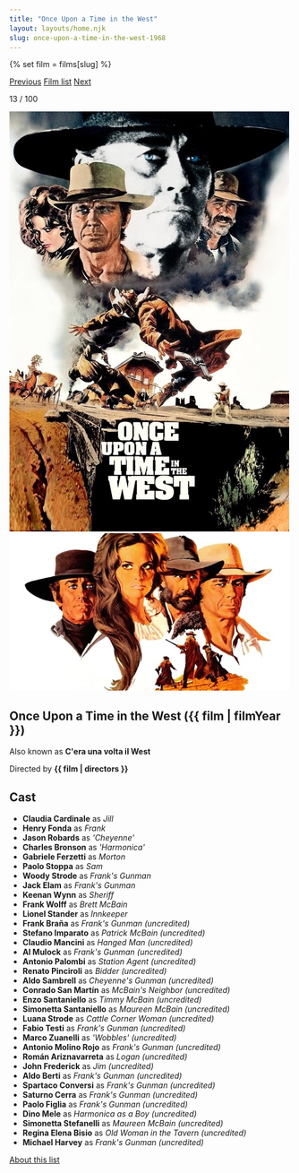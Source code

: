 ```yaml
---
title: "Once Upon a Time in the West"
layout: layouts/home.njk
slug: once-upon-a-time-in-the-west-1968
---
```


{% set film = films[slug] %}

<nav class="films">
  <a class="prev" href="../bullitt-1968">Previous</a>
  <a href="../">Film list</a>
  <a class="next" href="../butch-cassidy-and-the-sundance-kid-1969">Next</a>
</nav>

<p>13 / 100</p>

<article class="film">
  <div class="backdrop-and-poster">
    <img class="poster" src="../films/posters/once-upon-a-time-in-the-west-1968.jpg" alt="">
    <img class="backdrop" src="../films/backdrops/once-upon-a-time-in-the-west-1968.jpg" alt="">
  </div>

  <h1>Once Upon a Time in the West ({{ film | filmYear }})</h1>

  <p>Also known as <strong>C'era una volta il West</strong></p>

  <p class="director">
    Directed by <strong>{{ film | directors }}</strong>
  </p>


  <h2>
    Cast
  </h2>
  <ul>
            <li><strong>Claudia Cardinale</strong> as <em>Jill</em></li>
        <li><strong>Henry Fonda</strong> as <em>Frank</em></li>
        <li><strong>Jason Robards</strong> as <em>'Cheyenne'</em></li>
        <li><strong>Charles Bronson</strong> as <em>'Harmonica'</em></li>
        <li><strong>Gabriele Ferzetti</strong> as <em>Morton</em></li>
        <li><strong>Paolo Stoppa</strong> as <em>Sam</em></li>
        <li><strong>Woody Strode</strong> as <em>Frank's Gunman</em></li>
        <li><strong>Jack Elam</strong> as <em>Frank's Gunman</em></li>
        <li><strong>Keenan Wynn</strong> as <em>Sheriff</em></li>
        <li><strong>Frank Wolff</strong> as <em>Brett McBain</em></li>
        <li><strong>Lionel Stander</strong> as <em>Innkeeper</em></li>
        <li><strong>Frank Braña</strong> as <em>Frank's Gunman (uncredited)</em></li>
        <li><strong>Stefano Imparato</strong> as <em>Patrick McBain (uncredited)</em></li>
        <li><strong>Claudio Mancini</strong> as <em>Hanged Man (uncredited)</em></li>
        <li><strong>Al Mulock</strong> as <em>Frank's Gunman (uncredited)</em></li>
        <li><strong>Antonio Palombi</strong> as <em>Station Agent (uncredited)</em></li>
        <li><strong>Renato Pinciroli</strong> as <em>Bidder (uncredited)</em></li>
        <li><strong>Aldo Sambrell</strong> as <em>Cheyenne's Gunman (uncredited)</em></li>
        <li><strong>Conrado San Martín</strong> as <em>McBain's Neighbor (uncredited)</em></li>
        <li><strong>Enzo Santaniello</strong> as <em>Timmy McBain (uncredited)</em></li>
        <li><strong>Simonetta Santaniello</strong> as <em>Maureen McBain (uncredited)</em></li>
        <li><strong>Luana Strode</strong> as <em>Cattle Corner Woman (uncredited)</em></li>
        <li><strong>Fabio Testi</strong> as <em>Frank's Gunman (uncredited)</em></li>
        <li><strong>Marco Zuanelli</strong> as <em>'Wobbles' (uncredited)</em></li>
        <li><strong>Antonio Molino Rojo</strong> as <em>Frank's Gunman (uncredited)</em></li>
        <li><strong>Román Ariznavarreta</strong> as <em>Logan (uncredited)</em></li>
        <li><strong>John Frederick</strong> as <em>Jim (uncredited)</em></li>
        <li><strong>Aldo Berti</strong> as <em>Frank's Gunman (uncredited)</em></li>
        <li><strong>Spartaco Conversi</strong> as <em>Frank's Gunman (uncredited)</em></li>
        <li><strong>Saturno Cerra</strong> as <em>Frank's Gunman (uncredited)</em></li>
        <li><strong>Paolo Figlia</strong> as <em>Frank's Gunman (uncredited)</em></li>
        <li><strong>Dino Mele</strong> as <em>Harmonica as a Boy (uncredited)</em></li>
        <li><strong>Simonetta Stefanelli</strong> as <em>Maureen McBain (uncredited)</em></li>
        <li><strong>Regina Elena Bisio</strong> as <em>Old Woman in the Tavern (uncredited)</em></li>
        <li><strong>Michael Harvey</strong> as <em>Frank's Gunman (uncredited)</em></li>
  </ul>
</article>
<footer>
  <a href="../about">About this list</a>
</footer>
